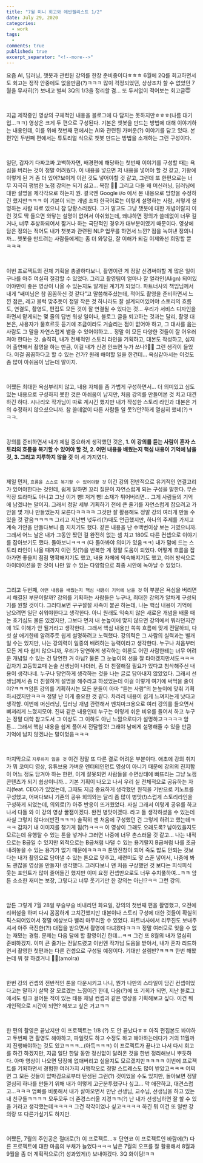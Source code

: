 ```yaml
---
title: "7월 미니 회고와 에반젤리스트 1/2" 
date: July 29, 2020 
categories: 
  - work 
tags: 
  - 
comments: true 
published: true
excerpt_separator: "<!--more-->"
---
```


요즘 AI, 딥러닝, 챗봇과 관련된 강의를 한창 준비중이다ㅎㅎㅎ 6월에 2Q를 회고하면서도 회고는 정작 안중에도 없을만큼(?)ㅋㅋㅋ 많이 걱정되었던, 상상조차 할 수 없었던 7월을 무사히(?) 보내고 벌써 3Q의 1/3을 정리할 겸... 또 두서없이 적어보는 회고글😇

<!--more-->

<br>

지금 제작중인 영상의 구체적인 내용을 블로그에 다 담지는 못하지만ㅎㅎㅎ(나름 대기업…ㅋㅋ) 영상은 크게 두 편으로 구성된다. 기본은 챗봇을 만드는 방법에 대해 이야기하는 내용인데, 이를 위해 첫번째 편에서는 AI와 관련된 가벼운(?) 이야기를 담고 있다. 본 편?인 두번째 편에서는 튜토리얼 식으로 챗봇 만드는 방법을 소개하는 그런 구성이다.

<br>

일단, 갑자기 다짜고짜 고백하자면, 배경편에 해당하는 첫번째 이야기를 구성할 때는 욕심을 버리는 것이 정말 어려웠다. 이 내용을 넣으면 저 내용을 넣어야 할 것 같고, 기왕에 이렇게 된 거 좀 더 있어?보이게 이런 것도 넣어야할 것 같고, 그런데 또 한편으로는 너무 지극히 평범한 노잼 강의는 되기 싫고... 복잡 🤦‍♀️ 그리고 다들 왜 머신러닝, 딥러닝에 대한 설명을 제각각으로 하는지 원. 결국엔 Google i/o 에서 본 내용으로 방향을 수정하긴 했지만ㅋㅋㅋ 이 기본이 되는 개념 조차 한국어로는 이렇게 설명하는 사람, 저렇게 설명하는 사람 따로 있으니 참 당황스러웠다. 그거 말고도 그냥 챗봇에 대한 개념이랄지 이런 것도 딱 들으면 와닿는 설명이 없어서 아쉬웠는데, 왜냐하면 정의가 쓸데없이 너무 길거나, 너무 추상화되어서 짧거나 하는 극단적인 경우가 대부분이였기 때문이다. 영상에 담은 정의는 적어도 내가 챗봇과 관련된 NLP 업무를 하면서 느낀? 점을 녹여낸 정의니까... 챗봇을 만드려는 사람들에게는 좀 더 와닿길, 잘 이해가 되길 이제와선 희망할 뿐 ㅋㅋㅋ

<br>

이번 프로젝트의 전체 기획을 총괄하다보니, 촬영이란 게 정말 신경써야할 게 많은 일이구나를 아주 여실히 절감할 수 있었다. 그리고 촬영팀이 얼마나 잘 얼라인(Align) 되어있어야만이 좋은 영상이 나올 수 있는지도 알게된 계기가 되었다. 파트너사의 책임님께서 내게 “쌔미님은 참 꼼꼼하신 것 같다”고 말씀해주셨는데, 적어도 촬영을 준비하면서 느낀 점은, 레고 블럭 맞추듯이 정말 작은 것 하나라도 잘 설계되어있어야 스토리의 흐름도, 연결도, 촬영도, 편집도 모든 것이 잘 연결될 수 있다는 것... 우리가 서비스 디자인을 하면서 맡게되는 몇 줄의 답변 워싱 일이나, 블로그 글을 퇴고하는 것과는 달리, 촬영 대본은, 사용자가 물흐르듯 듣기에 조금이라도 거슬리는 점이 없어야 하고, 그 대사를 읊는 사람도 그 말을 자연스럽게 뱉을 수 있어야하고… 정말 이 모든 다양한 것들이 잘 어우러져야 한다는 것. 솔직히, 내가 전체적인 스토리 라인을 기획하고, 대본도 작성하고, 심지어 출연해서 촬영을 하는 만큼, 이걸 내가 신경 안쓰면 누가 쓰나?🤷‍♀️ 그런 생각이 들었다. 이걸 꼼꼼하다고 할 수 있는 건가? 원래 해야할 일을 한건데… 욕심같아서는 이것도 좀 많이 아쉬움이 남는데 말이지.

<br>

어쨌든 최대한 욕심부리지 않고, 내용 자체를 좀 가볍게 구성하면서… 더 의미있고 심도있는 내용으로 구성하지 못한 것은 아쉬움이 남지만, 처음 강의를 만들어본 것 치고 대견하긴 하다. 시나리오 작가님이 따로 계시긴 했지만 내가 작성한 스토리 라인과 대본은 거의 수정하지 않으셨으니까. 참 쓸데없이 다른 사람들 일 못?/안?하게 열심히 했네(?)ㅋㅋㅋ.

<br>

강의를 준비하면서 내가 제일 중요하게 생각했던 것은, **1. 이 강의를 듣는 사람이 혼자 스토리의 흐름을 복기할 수 있어야 할 것, 2. 어떤 내용을 배웠는지 핵심 내용이 기억에 남을 것, 3. 그리고 지루하지 않을 것** 이 세 가지였다.

<br>

제일 먼저, `흐름을 스스로 복기할 수 있어야할 것` 이건 강의 전반적으로 유기적인 연결고리가 있어야한다는 것인데, 쉽게 말하면 꼬리 질문이 자연스럽게 되는 구성을 말한다. 무슨 막장 드라마도 아니고 그냥 이거 빵! 저거 빵! 소재가 튀어버리면… 그게 사람들의 기억에 남겠냐는 말이지. 그래서 정말 세부 기획하기 전에 큰 줄기를 자연스럽게 잡으려고 가안을 몇 개나 만들었는지 모른다ㅋㅋㅋㅋ 그것만 잘 활용해도 정말 강의 여러개 만들 수 있을 것 같음ㅋㅋㅋㅋ 그리고 지난번 넋두리(?)때도 언급했지만, 하나의 주제를 가지고 계속 가안을 만들다보니 좀 지치기도 했다. 같은 내용을 난 수백번이상 보는 거였으니까. 그래서 어느 날은 내가 그동안 짰던 걸 완전히 없는 셈 치고 180도 다른 컨셉으로 이야기를 잡아보기도 했다. 돌아보니ㅋㅋㅋ (다 돌아봐야 의미가 있음ㅋㅋ) 내가 맘에 드는 스토리 라인이 나올 때까지 이런 짓(?)을 반복한 게 정말 도움이 되었다. 어떻게 흐름을 잡아가면 좋을지 점점 명확해지기도 했고, 내용 자체에 익숙해지기도 했고, 여러 방식으로 아이데이션을 한 것이 나만 알 수 있는 다양함으로 최종 시안에 녹아날 수 있었다. 

<br>

그리고 두번째, `어떤 내용을 배웠는지 핵심 내용이 기억에 남을 것` 이 부분은 욕심을 버리면서 해결된 부분이랄까? 강의를 기획하는 사람들은 누구나, 최대한 강의가 알차게 구성되기를 원할 것이다. 그러다보면 구구절절 사족이 붙곤 하는데, 나는 핵심 내용이 기억에 남으려면 일단 쉬워야한다고 생각한다. 아니 원래도 익숙지 않은 새로운 개념을 배울 때는 호기심도 물론 있겠지만, 그보다 먼저 내 눈높이에 맞지 않으면 강의에서 뭐라던지간에 1도 이해가 안 될거라고 생각한다. 그래서 핵심 내용만 쏙쏙 흐름에 맞게 전달하되, 다섯 살 애기한테 알려주듯 쉽게 설명하려고 노력했다. 강의력은 그 사람의 실력과는 별개일 수는 있지만, 나는 강의력이 일종의 배려하는 능력이라고 생각한다. 누구나 처음부터 모든 게 다 쉽지 않으니까, 우리가 당연하게 생각하는 이론도 어떤 사람한테는 너무 어려운 개념일 수 있는 건 당연한 거 아님? 물론 그 눈높이의 선을 잘 타야겠지만서도ㅋㅋㅋ 갑자기 고등학교때 논술 선생님이 나더러, 좀 더 친절해질 필요가 있다고 첨삭해주신 내용이 생각나네. 누구나 당연하게 생각하는 것을 나는 글로 담아내지 않았었다. 그래서 선생님께서 좀 더 친절하게 설명을 해주라고 하셨었는데 이걸 이렇게 여기에 써먹을 줄이야?ㅋㅋㅋ암튼 강의를 기획하시는 모든 분들이 아마 “듣는 사람”의 눈높이에 맞춰 기획하시겠지만ㅋㅋㅋ 정말 난 이게 중요한 것 같다. 차라리 내용이 쉽게 느껴지는게 낫다고 생각함. 이번에 머신러닝, 딥러닝 개념 관련해서 벤치마크용으로 여러 강의를 들으면서 뼈져리게 느꼈지모야. 진짜 같은 내용인데 누구는 이렇게 쉬운 비유를 들어서 하고 누구는 정말 대학 참고도서 그 이상도 그 이하도 아닌 느낌으로다가 설명하고ㅋㅋㅋㅋ 암튼… 그래서 핵심 내용을 쉽게 풀어서 전달할것! 그래야 남에게 설명해줄 수 있을 만큼 기억에 남지 않겠냐는 말이었음ㅋㅋㅋ

<br>

마지막으로 `지루하지 않을 것` 이건 정말 또 다른 결로 어려운 부분이다. 애초에 강의 취지가 뭐 코미디 영상, 유튜브용 가벼운 엔터테인먼트 영상이 아니기 때문에 강의의 진지함이 어느 정도 담겨야 하는 한편, 이게 잘못되면 사람들을 수면상태에 빠뜨리는 그냥 노잼 콘텐츠가 되기 쉽상이니까... 기본 기획이 나오고 나서 우리 실 전체적으로 공유하는 자리(feat. CEO)가 있었는데, 그때도 지금 중요하게 생각했던 원칙을 기반으로 키노트를 구성했고, 어쩌다보니 기존의 공유 회의와는 달리 좀 많이 병맛(!)스럽게 스토리라인을 구성하게 되었는데, 의외로(?) 아주 반응이 뜨거웠었다. 사실 그래서 이렇게 공유를 하고 나서 다들 와 이 강의 영상 꿀잼이겠다. 완전 병맛이겠다. 라고 들 생각하셨을 수 있는데 사실 그렇지 않다🙄(반전ㅋㅋㅋ) 솔직히 맨 처음에 구성했던 건 그렇게 하려고 했는데ㅋㅋㅋ 갑자기 내 이미지를 챙기게 됨(?)ㅋㅋㅋ 이 영상이 그래도 오래도록? 남아있을지도 모르는데 유행탈 수 있는 톤을 넣거나 그러면 나중에 너무 촌스러울 것 같고... 나는 내적으로는 B급일 수 있지만 외적으로는 B급처럼 나댈 수 있는 용기랄지 B급처럼 나를 조금 내려놓을 수 있는 용기가 없기 때문에ㅋㅋㅋㅋ 톤망진창이 되어 죽도 밥도 안되는 것보다는 내가 촬영으로 담아낼 수 있는 톤으로 맞추고, 세련미도 몇 스푼 넣어서, 나중에 봐도 괜찮을 영상을 만들자! 생각했다. 그러다보니 맨 처음 구상했던 것 보다는 피식피식 웃는 포인트가 많이 줄어들긴 했지만 이미 요정 컨셉만으로도 너무 수치풀하여...ㅋㅋ 암튼 소소한 재미는 보장, 그렇다고 너무 웃기기만 한 강의는 아닌!?ㅋㅋ 그런 강의.

<br>

암튼 그렇게 7월 28일 부슬부슬 비내리던 화요일, 강의의 첫번째 편을 촬영했고, 오전에 리허설을 하며 다시 꼼꼼하게 고치긴했지만 대본이나 스토리 구성에 대한 것들이 확실히 픽스되어있어서 정말 예상보다 빨리 마무리할 수 있었다. 파트너사에서 리무진도 보내주셔서 아주 극진한(?!) 대접을 받으면서 촬영에 다녀왔다ㅋㅋㅋ 정말 여러모로 잊을 수 없는 재밌는 경험. 문제는 다음 달에 할 촬영이긴 한데...ㅋㅋ 그건 또 8월의 내가 열심히 준비하겠지. 이미 큰 줄기는 전달드렸고 이번엔 작가님 도움을 받아서, 내가 혼자 리드하면서 촬영한 첫편과는 다른 컨셉으로 구성될 예정이다. 기대반 설렘반?ㅋㅋㅋ 한번 해봤는데 뭐 잘 하겠거니 🤷‍♀️(amolra)

<br>

한번 강의 컨셉의 전반적인 톤을 다운시키고 나니, 뭔가 나만의 스타일이 담긴 컨셉이었다고는 말하기 살짝 잘 모르겠는 느낌이긴 한데, 다음(?)에 또 기회가 되면, 지난 블로그에서도 링크 걸어둔 적이 있는 태용 채널 컨셉과 같은 영상을 기획해보고 싶다. 이건 뭐 개인적으로 시간이 되면? 해보고 싶은 거고ㅋㅋ 

<br>

한 편의 촬영은 끝났지만 이 프로젝트는 1/8 (?) 도 안 끝났다ㅎㅎ 아직 편집본도 봐야하고 두번째 편 촬영도 해야하고, 파일럿도 하고 수정도 하고 해야하는데다가 거의 11월까지 진행해야하는 것도 있고ㅋㅋㅋ...(아득ㅋㅋㅋ) 이 프로젝트가 끝나고 나서 다시 회고를 하긴 하겠지만, 지금 일단 한달 동안 정신없이 달려온 것을 한번 정리해보니 뿌듯하다. 아마 영상이 나오면 당장에 없애버리고 싶을지도 모르겠지만ㅋㅋㅋㅋ 이번에 프로젝트를 기획하면서 경험한 여러가지 시행착오로 정말 스트레스도 많이 받았고ㅋㅋㅋ 어쩌면 그 모든 것들이 압박감으로부터 탄생된 그런(?) 것이었을 수도 있지만, 돌아보면 정말 열심히 하나를 만들기 위해 내가 이렇게 고군분투했구나 싶고... 막 애잔하고, 대견스럽고...ㅋㅋㅋ 엄빠를 비롯해서 내가 살아오면서 만난 선생님, 교수님, 선생님을 하고 있는 내 친구들ㅋㅋㅋㅋ 모두모두 더 존경스러울 지경ㅋㅋ(?) 난 내가 선생님하면 잘 할 수 있을 거라고 생각했는데ㅋㅋㅋㅋ 그건 착각이었나 싶고ㅋㅋㅋㅋ 하긴 뭐 이건 또 일반 강의랑 또 다른가싶기도 하지만.

<br>

어쨌든, 7월의 주인공은 절대로(?) 이 프로젝트...ㅎ 단연코 이 프로젝트인 바람에(?) 다른 프로젝트에 대한 마음의 부채가 늘었다ㅋㅋㅋ 남은 7월의 오프를 잘 활용해서 8월과 9월을 좀 더 계획적으로(?) 성과있게(!) 보내야겠다. 3Q 화이팅!ㅋㅋ
